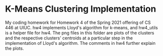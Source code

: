 # K-Means Clustering Implementation
My coding homework for Homework 4 of the Spring 2021 offering of CS 446 at UIUC. hw4 implements Lloyd's algorithm for k-means, and hw4_utils is a helper file for hw4. The png files in this folder are plots of the clusters and the respective clusters' centroids at a particular step in the implementation of Lloyd's algorithm. The comments in hw4 further explain the plots.
